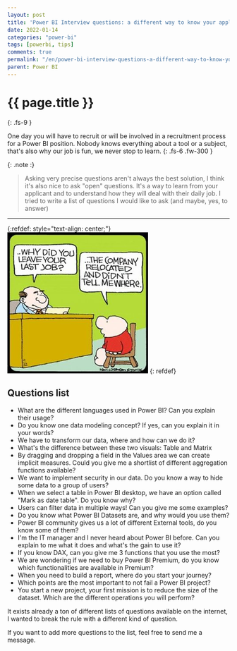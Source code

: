 ```yaml
---
layout: post
title: 'Power BI Interview questions: a different way to know your applicants'
date: 2022-01-14
categories: "power-bi"
tags: [powerbi, tips]
comments: true
permalink: "/en/power-bi-interview-questions-a-different-way-to-know-your-applicants/"
parent: Power BI
---
```

# {{ page.title }}
{: .fs-9 }

One day you will have to recruit or will be involved in a recruitment process for a Power BI position. Nobody knows everything about a tool or a subject, that's also why our job is fun, we never stop to learn.
{: .fs-6 .fw-300 }

{: .note :}
>Asking very precise questions aren't always the best solution, I think it's also nice to ask "open" questions. 
>It's a way to learn from your applicant and to understand how they will deal with their daily job.
>I tried to write a list of questions I would like to ask (and maybe, yes, to answer)

---

{:refdef: style="text-align: center;"}
  ![LazySnail](../../assets/2022/01/929FDA43-A2D1-4A82-9C1B-46054865BDAB.jpeg)
{: refdef}

## Questions list

- What are the different languages used in Power BI? Can you explain their usage?
- Do you know one data modeling concept? If yes, can you explain it in your words?
- We have to transform our data, where and how can we do it?
- What's the difference between these two visuals: Table and Matrix
- By dragging and dropping a field in the Values area we can create implicit measures. Could you give me a shortlist of different aggregation functions available?
- We want to implement security in our data. Do you know a way to hide some data to a group of users?
- When we select a table in Power BI desktop, we have an option called "Mark as date table". Do you know why?
- Users can filter data in multiple ways! Can you give me some examples?
- Do you know what Power BI Datasets are, and why would you use them?
- Power BI community gives us a lot of different External tools, do you know some of them?
- I'm the IT manager and I never heard about Power BI before. Can you explain to me what it does and what's the gain to use it?
- If you know DAX, can you give me 3 functions that you use the most?
- We are wondering if we need to buy Power BI Premium, do you know which functionalities are available in Premium?
- When you need to build a report, where do you start your journey?
- Which points are the most important to not fail a Power BI project?
- You start a new project, your first mission is to reduce the size of the dataset. Which are the different operations you will perform?


It exists already a ton of different lists of questions available on the internet, I wanted to break the rule with a different kind of question.

If you want to add more questions to the list, feel free to send me a message.

